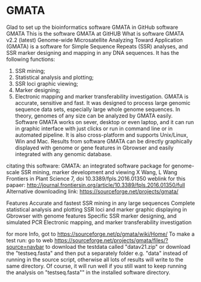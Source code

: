 # GMATA
Glad to set up the bioinformatics software GMATA in GitHub
software GMATA
This is the software GMATA at GitHUB
What is software GMATA v2.2 (latest)
Genome-wide Microsatellite Analyzing Toward Application (GMATA) is a software for Simple Sequence Repeats (SSR) analyses, and SSR marker designing and mapping in any DNA sequences. It has the following functions:
1. SSR mining;
2. Statistical analysis and plotting;
3. SSR loci graphic viewing;
4. Marker designing;
5. Electronic mapping and marker transferability investigation.
GMATA is accurate, sensitive and fast. It was designed to process large genomic sequence data sets, especially large whole genome sequences. In theory, genomes of any size can be analyzed by GMATA easily. Software GMATA works on sever, desktop or even laptop, and it can run in graphic interface with just clicks or run in command line or in automated pipeline. It is also cross-platform and supports Unix/Linux, Win and Mac. Results from software GMATA can be directly graphically displayed with genome or gene features in Gbrowser and easily integrated with any genomic database.

citating this software:
GMATA: an integrated software package for genome-scale SSR mining, marker development and viewing
X Wang, L Wang
Frontiers in Plant Science 7, doi 10.3389/fpls.2016.01350
weblink for this papaer: http://journal.frontiersin.org/article/10.3389/fpls.2016.01350/full
Alternative downloading link: https://sourceforge.net/projects/gmata/


Features
Accurate and fastest SSR mining in any large sequences
Complete statistical analysis and plotting
SSR loci and marker graphic displaying in Gbrowser with genome features
Specific SSR marker designing, and simulated PCR
Electronic mapping, and marker transferability investigation


for more Info, got to https://sourceforge.net/p/gmata/wiki/Home/
To make a test run: go to web https://sourceforge.net/projects/gmata/files/?source=navbar 
to download the testdata called "datav21.zip"
or download the "testseq.fasta" and then put a separately folder e.g. "data" instead of running in the source script, otherwise  all lots of results will write to the same directory. Of course, it will run well if you still want to keep running the analysis on "testseq.fasta"" in the installed software directory.
